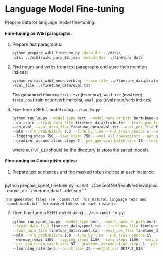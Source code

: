 # Language Model Fine-tuning
Prepare data for language model fine-tuning.

#### Fine-tuning on Wiki paragraphs:

1. Prepare text paragraphs:

   ```bash
   python prepare_wiki_finetune.py -data_dir ../data\
   -wiki ../wiki/wiki_para_50.json -output_dir ../finetune_data
   ```

2. Find nouns and verbs from text paragraphs and store their mention indices:

   ```bash
   python extract_wiki_noun_verb.py -train_file ../finetune_data/train.txt\
   -eval_file ../finetune_data/eval.txt
   ```

   The generated files are `train.txt` (train text), `eval.txt` (eval text), `train.pos` (train noun/verb indices), `eval.pos` (eval noun/verb indices)

3. Fine-tune a BERT model using `../run_lm.py`

   ```bash
   python run_lm.py --model_type bert --model_name_or_path bert-base-uncased\
   --do_train --train_data_file finetune_data/train.txt --train_pos_file finetune_data/train.pos\
   --do_eval --eval_data_file finetune_data/eval.txt --eval_pos_file finetune_data/eval.pos\
   --mlm --mlm_probability 0.3 --line_by_line --num_train_epochs 5 --warmup_steps 750\
   --logging_steps 750 --save_steps 750 --eval_all_checkpoints --per_gpu_train_batch_size 8\
   --gradient_accumulation_steps 2 --per_gpu_eval_batch_size 16 --learning_rate 5e-5  --output_dir OUTPUT_DIR
   ```
   
   where `OUTPUT_DIR` should be the directory to store the saved models.

#### Fine-tuning on ConceptNet triples:

1. Prepare text sentences and the masked token indices at each instance:	

	```bash
python prepare_cpnet_finetune.py -cpnet ../ConceptNet/result/retrieval.json\
-output_dir ../finetune_data/ -add_sep
	```
	
	The generated files are `cpnet.txt` for natural language text and `cpnet_mask.txt` for masked tokens in each instance. 

2. Then fine-tune a BERT model using `../run_cpnet_lm.py`:

   ```bash
   python run_cpnet_lm.py --model_type bert --model_name_or_path bert-base-uncased --do_train\
   --train_data_file finetune_data/cpnet.txt --train_pos_file finetune_data/cpnet_mask.txt --do_eval\
   --eval_data_file finetune_data/cpnet.txt --eval_pos_file finetune_data/cpnet_mask.txt\
   --mlm --mlm_probability 1.0 --line_by_line --num_train_epochs 1\
   --warmup_steps 1100 --logging_steps 1100 --save_steps 1100 --eval_all_checkpoints\
   --per_gpu_train_batch_size 32 --gradient_accumulation_steps 1 --per_gpu_eval_batch_size 32\
   --learning_rate 3e-5 --block_size 35 --output_dir OUTPUT_DIR
   ```

   
